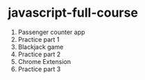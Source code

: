# javascript-full-course

1) Passenger counter app <br/>
2) Practice part 1 <br/>
3) Blackjack game <br/>
4) Practice part 2 <br/>
5) Chrome Extension <br/>
6) Practice part 3 <br/>
